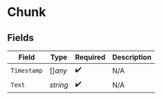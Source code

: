# Chunk


## Fields

| Field              | Type               | Required           | Description        |
| ------------------ | ------------------ | ------------------ | ------------------ |
| `Timestamp`        | []*any*            | :heavy_check_mark: | N/A                |
| `Text`             | *string*           | :heavy_check_mark: | N/A                |